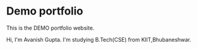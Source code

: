# Demo portfolio

This is the DEMO portfolio website.

Hi, I'm Avanish Gupta.
I'm studying B.Tech(CSE) from KIIT,Bhubaneshwar.
